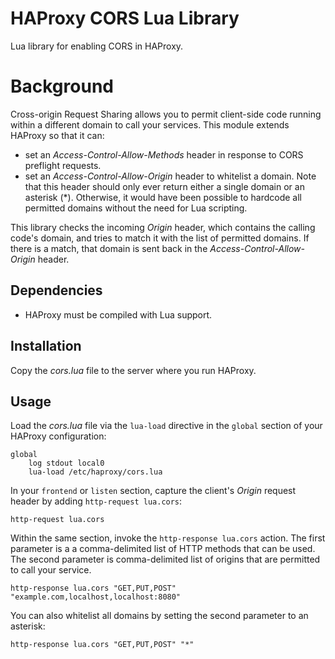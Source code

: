 # HAProxy CORS Lua Library

Lua library for enabling CORS in HAProxy.

# Background

Cross-origin Request Sharing allows you to permit client-side code running within a different domain to call your services. This module extends HAProxy so that it can:

* set an *Access-Control-Allow-Methods* header in response to CORS preflight requests.
* set an *Access-Control-Allow-Origin* header to whitelist a domain. Note that this header should only ever return either a single domain or an asterisk (*). Otherwise, it would have been possible to hardcode all permitted domains without the need for Lua scripting.

This library checks the incoming *Origin* header, which contains the calling code's domain, and tries to match it with the list of permitted domains. If there is a match, that domain is sent back in the *Access-Control-Allow-Origin* header.

## Dependencies

* HAProxy must be compiled with Lua support.

## Installation

Copy the *cors.lua* file to the server where you run HAProxy.

## Usage

Load the *cors.lua* file via the `lua-load` directive in the `global` section of your HAProxy configuration:

```
global
    log stdout local0
    lua-load /etc/haproxy/cors.lua
```

In your `frontend` or `listen` section, capture the client's *Origin* request header by adding `http-request lua.cors`:

```
http-request lua.cors
```

Within the same section, invoke the `http-response lua.cors` action. The first parameter is a a comma-delimited list of HTTP methods that can be used. The second parameter is comma-delimited list of origins that are permitted to call your service.

```
http-response lua.cors "GET,PUT,POST" "example.com,localhost,localhost:8080"
```

You can also whitelist all domains by setting the second parameter to an asterisk:

```
http-response lua.cors "GET,PUT,POST" "*"
```